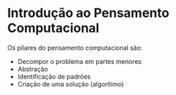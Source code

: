 # Introdução ao Pensamento Computacional 
 
Os pilares do pensamento computacional são: 

- Decompor o problema em partes menores 
- Abstração
- Identificação de padrões
- Criação de uma solução (algorítimo)
